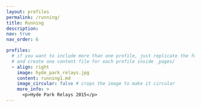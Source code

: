 ```yaml
---
layout: profiles
permalink: /running/
title: Running
description:
nav: true
nav_order: 6

profiles:
  # if you want to include more than one profile, just replicate the following block
  # and create one content file for each profile inside _pages/
  - align: right
    image: hyde_park_relays.jpg
    content: running1.md
    image_circular: false # crops the image to make it circular
    more_info: >
      <p>Hyde Park Relays 2015</p>
---
```


